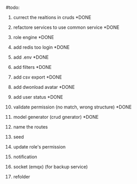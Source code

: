 
#todo:

1. currect the realtions in cruds *DONE
2. refactore services to use common service *DONE
3. role engine *DONE
4. add redis too login *DONE
5. add .env *DONE
6. add filters *DONE
7. add csv export *DONE
8. add dwonload avatar *DONE
9. add user status *DONE
10. validate permission (no match, wrong structure) *DONE
11. model generator (crud gnerator) *DONE

12. name the routes
13. seed
14. update role's permission
15. notification
16. socket (emqx) (for backup service)
17. refolder